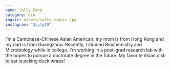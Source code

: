 ```yaml
---
name: Sally Feng
category: bio
imgsrc: assets/sally_biopic.jpg
instagram: "@syfg19"
---
```

I’m a Cantonese-Chinese Asian American; my mom is from Hong Kong and my dad is from Guangzhou. Recently, I studied Biochemistry and Microbiology while in college. I'm working in a post-grad research lab with the hopes to pursue a doctorate degree in the future. My favorite Asian dish to eat is peking duck wraps!